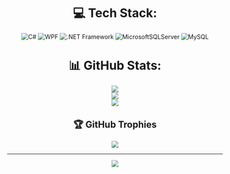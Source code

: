 
<div align="center">
  
# 💻 Tech Stack:
![C#](https://img.shields.io/badge/c%23-%23239120.svg?style=for-the-badge&logo=c-sharp&logoColor=white)
![WPF](https://img.shields.io/badge/WPF-%23F24E1E.svg?style=for-the-badge&logo=wpf&logoColor=white)
![.NET Framework](https://img.shields.io/badge/.NET%20Framework-5C2D91?style=for-the-badge&logo=.net&logoColor=white) 
![MicrosoftSQLServer](https://img.shields.io/badge/Microsoft%20SQL%20Server-CC2927?style=for-the-badge&logo=microsoft%20sql%20server&logoColor=white)
![MySQL](https://img.shields.io/badge/mysql-%2300f.svg?style=for-the-badge&logo=mysql&logoColor=white)
# 📊 GitHub Stats:
![](https://github-readme-stats.vercel.app/api?username=ponomarevd&theme=dark&hide_border=true&include_all_commits=true&count_private=true)<br/>
![](https://github-readme-streak-stats.herokuapp.com/?user=ponomarevd&theme=dark&hide_border=true)<br/>
![](https://github-readme-stats.vercel.app/api/top-langs/?username=ponomarevd&theme=dark&hide_border=true&include_all_commits=true&count_private=true&layout=compact)

## 🏆 GitHub Trophies
![](https://github-profile-trophy.vercel.app/?username=ponomarevd&theme=radical&no-frame=true&no-bg=false&margin-w=4)

---
[![](https://visitcount.itsvg.in/api?id=ponomarevd&icon=5&color=4)](https://visitcount.itsvg.in)

</div>
